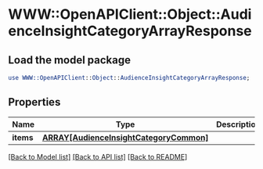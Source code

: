 # WWW::OpenAPIClient::Object::AudienceInsightCategoryArrayResponse

## Load the model package
```perl
use WWW::OpenAPIClient::Object::AudienceInsightCategoryArrayResponse;
```

## Properties
Name | Type | Description | Notes
------------ | ------------- | ------------- | -------------
**items** | [**ARRAY[AudienceInsightCategoryCommon]**](AudienceInsightCategoryCommon.md) |  | [optional] 

[[Back to Model list]](../README.md#documentation-for-models) [[Back to API list]](../README.md#documentation-for-api-endpoints) [[Back to README]](../README.md)


